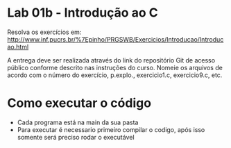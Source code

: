 # Lab 01b - Introdução ao C
Resolva os exercícios em:  http://www.inf.pucrs.br/%7Epinho/PRGSWB/Exercicios/Introducao/Introducao.html

A entrega deve ser realizada através do link do repositório Git de acesso público conforme descrito nas instruções do curso. Nomeie os arquivos de acordo com o número do exercício, p.explo., exercicio1.c, exercicio9.c, etc.

# Como executar o código
  - Cada programa está na main da sua pasta
  - Para executar é necessario primeiro compilar o codigo, após isso somente será preciso rodar o executável 
